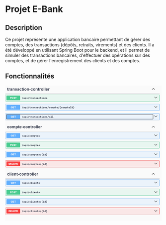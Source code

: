 # Projet E-Bank

## Description

Ce projet représente une application bancaire permettant de gérer des comptes, des transactions (dépôts, retraits, virements) et des clients. Il a été développé en utilisant Spring Boot pour le backend, et il permet de simuler des transactions bancaires, d'effectuer des opérations sur des comptes, et de gérer l'enregistrement des clients et des comptes.

## Fonctionnalités

<img src="capture/img.png">